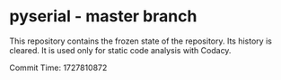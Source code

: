 # pyserial - master branch

This repository contains the frozen state of the repository.
Its history is cleared. It is used only for static code
analysis with Codacy.

Commit Time: 1727810872